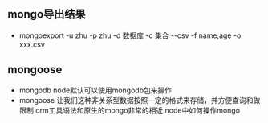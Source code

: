 ## mongo导出结果
- mongoexport -u zhu -p zhu -d 数据库  -c 集合  --csv -f name,age -o xxx.csv


## mongoose
- mongodb node默认可以使用mongodb包来操作
- mongoose
让我们这种非关系型数据按照一定的格式来存储，并方便查询和做限制  orm工具语法和原生的mongo非常的相近  node中如何操作mongo
